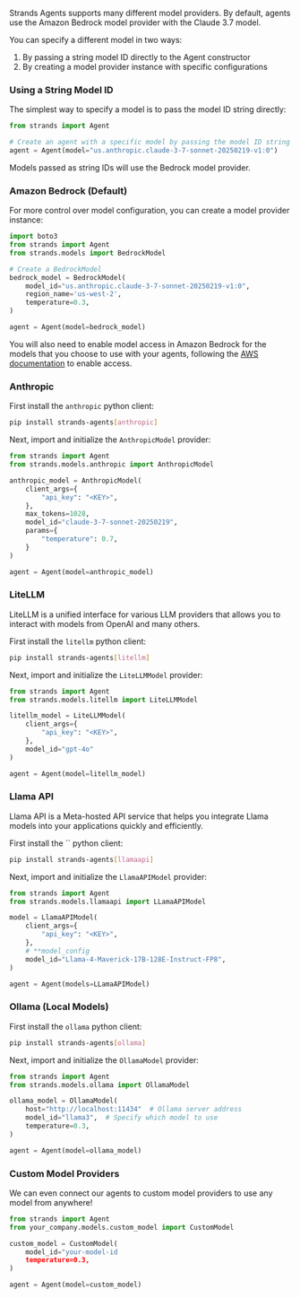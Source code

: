 Strands Agents supports many different model providers. By default, agents use the Amazon Bedrock model provider with the Claude 3.7 model.

You can specify a different model in two ways:

1. By passing a string model ID directly to the Agent constructor
2. By creating a model provider instance with specific configurations

### Using a String Model ID

The simplest way to specify a model is to pass the model ID string directly:

```python
from strands import Agent

# Create an agent with a specific model by passing the model ID string
agent = Agent(model="us.anthropic.claude-3-7-sonnet-20250219-v1:0")
```

Models passed as string IDs will use the Bedrock model provider.

### Amazon Bedrock (Default)

For more control over model configuration, you can create a model provider instance:

```python
import boto3
from strands import Agent
from strands.models import BedrockModel

# Create a BedrockModel
bedrock_model = BedrockModel(
    model_id="us.anthropic.claude-3-7-sonnet-20250219-v1:0",
    region_name='us-west-2',
    temperature=0.3,
)

agent = Agent(model=bedrock_model)
```

You will also need to enable model access in Amazon Bedrock for the models that you choose to use with your agents, following the [AWS documentation](https://docs.aws.amazon.com/bedrock/latest/userguide/model-access-modify.html) to enable access.

### Anthropic

First install the `anthropic` python client:

```bash
pip install strands-agents[anthropic]
```

Next, import and initialize the `AnthropicModel` provider:

```python
from strands import Agent
from strands.models.anthropic import AnthropicModel

anthropic_model = AnthropicModel(
    client_args={
        "api_key": "<KEY>",
    },
    max_tokens=1028,
    model_id="claude-3-7-sonnet-20250219",
    params={
        "temperature": 0.7,
    }
)

agent = Agent(model=anthropic_model)
```

### LiteLLM

LiteLLM is a unified interface for various LLM providers that allows you to interact with models from OpenAI and many others.

First install the `litellm` python client:

```bash
pip install strands-agents[litellm]
```

Next, import and initialize the `LiteLLMModel` provider:

```python
from strands import Agent
from strands.models.litellm import LiteLLMModel

litellm_model = LiteLLMModel(
    client_args={
        "api_key": "<KEY>",
    },
    model_id="gpt-4o"
)

agent = Agent(model=litellm_model)
```

### Llama API

Llama API is a Meta-hosted API service that helps you integrate Llama models into your applications quickly and efficiently.

First install the `` python client:
```bash
pip install strands-agents[llamaapi]
```

Next, import and initialize the `LlamaAPIModel` provider:

```python
from strands import Agent
from strands.models.llamaapi import LLamaAPIModel

model = LlamaAPIModel(
    client_args={
        "api_key": "<KEY>",
    },
    # **model_config
    model_id="Llama-4-Maverick-17B-128E-Instruct-FP8",
)

agent = Agent(models=LLamaAPIModel)
```

### Ollama (Local Models)

First install the `ollama` python client:

```bash
pip install strands-agents[ollama]
```

Next, import and initialize the `OllamaModel` provider:

```python
from strands import Agent
from strands.models.ollama import OllamaModel

ollama_model = OllamaModel(
    host="http://localhost:11434"  # Ollama server address
    model_id="llama3",  # Specify which model to use
    temperature=0.3,
)

agent = Agent(model=ollama_model)
```

### Custom Model Providers

We can even connect our agents to custom model providers to use any model from anywhere!

```python
from strands import Agent
from your_company.models.custom_model import CustomModel

custom_model = CustomModel(
    model_id="your-model-id
    temperature=0.3,
)

agent = Agent(model=custom_model)
```
